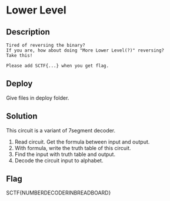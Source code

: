# Lower Level
## Description
```
Tired of reversing the binary?
If you are, how about doing "More Lower Level(?)" reversing?
Take this!

Please add SCTF{...} when you get flag.
```

## Deploy
Give files in deploy folder.

## Solution
This circuit is a variant of 7segment decoder.

1. Read circuit. Get the formula between input and output.
2. With formula, write the truth table of this circuit.
3. Find the input with truth table and output.
4. Decode the circuit input to alphabet.

## Flag
SCTF{NUMBERDECODERINBREADBOARD}
